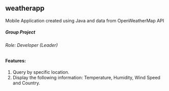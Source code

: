 ## weatherapp
Mobile Application created using Java and data from OpenWeatherMap API

##### Group Project
###### Role: Developer (Leader)

#### Features:
1.	Query by specific location.
2.	Display the following information: Temperature, Humidity, Wind Speed and Country.
